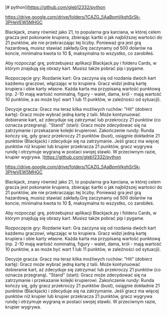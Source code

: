 [# python](https://github.com/gleb12332/python

https://drive.google.com/drive/folders/1CAZG_5AaBpmVkghSrSk-3PHeVEW5MHGC

Blackjack, znany również jako 21, to popularna gra karciana, w której celem gracza jest pokonanie krupiera, zbierając kartki o jak najbliższej wartości do 21 punktów, ale nie przekraczając tej liczby.
Ponieważ gra jest grą hazardową, musisz stawiać zakłady.Grę zaczynamy od 500 dolarów na koncie, minimalna kwota to 10 $, maksymalna to wszystko, co zarobiłeś.

Aby rozpocząć grę, potrzebujesz aplikacji Blackjack.py i folderu Cards, w którym znajdują się obrazy kart. Musisz także pobrać pip i pygame.

Rozpoczęcie gry: Rozdanie kart: 
Gra zaczyna się od rozdania dwóch kart każdemu graczowi, włączając w to krupiera. Gracz widzi jedną kartę krupiera i obie karty własne. Każda karta ma przypisaną wartość punktową (np. 2-10 mają wartość nominalną, figury - walet, dama, król - mają wartość 10 punktów, a as może być wart 1 lub 11 punktów, w zależności od sytuacji).  

Decyzje gracza: Gracz ma teraz kilka możliwych ruchów: 
"Hit" (dobierz kartę): Gracz może wybrać jedną kartę z talii. Może kontynuować dobieranie kart, aż zdecyduje się zatrzymać lub przekroczy 21 punktów (co oznacza przegraną). 
"Stand" (stań): Gracz może zdecydować się na zatrzymanie i przekazanie kolejki krupierowi.  Zakończenie rundy: Runda kończy się, gdy gracz przekroczy 21 punktów (bust), osiągnie dokładnie 21 punktów (Blackjack) i zdecyduje się na zatrzymanie. Jeśli gracz ma więcej punktów niż krupier lub krupier przekracza 21 punktów, gracz wygrywa rundę i otrzymuje wygraną w postaci swojej stawki. W przeciwnym razie, krupier wygrywa.
)https://github.com/gleb12332/python

https://drive.google.com/drive/folders/1CAZG_5AaBpmVkghSrSk-3PHeVEW5MHGC

Blackjack, znany również jako 21, to popularna gra karciana, w której celem gracza jest pokonanie krupiera, zbierając kartki o jak najbliższej wartości do 21 punktów, ale nie przekraczając tej liczby.
Ponieważ gra jest grą hazardową, musisz stawiać zakłady.Grę zaczynamy od 500 dolarów na koncie, minimalna kwota to 10 $, maksymalna to wszystko, co zarobiłeś.

Aby rozpocząć grę, potrzebujesz aplikacji Blackjack.py i folderu Cards, w którym znajdują się obrazy kart. Musisz także pobrać pip i pygame.

Rozpoczęcie gry: Rozdanie kart: 
Gra zaczyna się od rozdania dwóch kart każdemu graczowi, włączając w to krupiera. Gracz widzi jedną kartę krupiera i obie karty własne. Każda karta ma przypisaną wartość punktową (np. 2-10 mają wartość nominalną, figury - walet, dama, król - mają wartość 10 punktów, a as może być wart 1 lub 11 punktów, w zależności od sytuacji).  

Decyzje gracza: Gracz ma teraz kilka możliwych ruchów: 
"Hit" (dobierz kartę): Gracz może wybrać jedną kartę z talii. Może kontynuować dobieranie kart, aż zdecyduje się zatrzymać lub przekroczy 21 punktów (co oznacza przegraną). 
"Stand" (stań): Gracz może zdecydować się na zatrzymanie i przekazanie kolejki krupierowi.  Zakończenie rundy: Runda kończy się, gdy gracz przekroczy 21 punktów (bust), osiągnie dokładnie 21 punktów (Blackjack) i zdecyduje się na zatrzymanie. Jeśli gracz ma więcej punktów niż krupier lub krupier przekracza 21 punktów, gracz wygrywa rundę i otrzymuje wygraną w postaci swojej stawki. W przeciwnym razie, krupier wygrywa.

